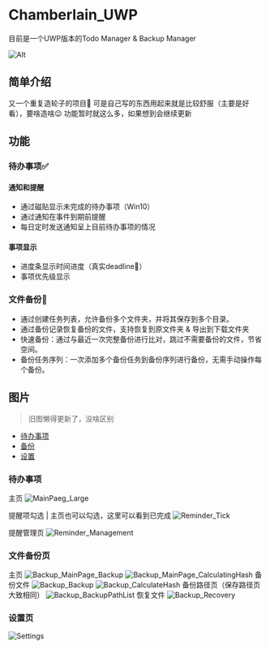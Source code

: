 # Chamberlain_UWP
目前是一个UWP版本的Todo Manager & Backup Manager

![Alt](https://repobeats.axiom.co/api/embed/2f20827f94a398ab88acc48ce6ec72869a42b107.svg "Repobeats analytics image")

## 简单介绍
又一个重复造轮子的项目🤣
可是自己写的东西用起来就是比较舒服（主要是好看），要啥造啥😉
功能暂时就这么多，如果想到会继续更新

## 功能

### 待办事项✅
#### 通知和提醒
- 通过磁贴显示未完成的待办事项（Win10）
- 通过通知在事件到期前提醒
- 每日定时发送通知呈上目前待办事项的情况

#### 事项显示
- 进度条显示时间进度（真实deadline🤣）
- 事项优先级显示

### 文件备份📁
- 通过创建任务列表，允许备份多个文件夹，并将其保存到多个目录。
- 通过备份记录恢复备份的文件，支持恢复到原文件夹 & 导出到下载文件夹
- 快速备份：通过与最近一次完整备份进行比对，跳过不需要备份的文件，节省空间。
- 备份任务序列：一次添加多个备份任务到备份序列进行备份，无需手动操作每个备份。

## 图片
> 旧图懒得更新了，没啥区别

- [待办事项](#待办事项页)
- [备份](#文件备份页)
- [设置](#设置页)

### 待办事项
主页
![MainPaeg_Large](./images/MainPage_Large.png)

提醒项勾选 | 主页也可以勾选，这里可以看到已完成
![Reminder_Tick](./images/Reminder_Tick.png)

提醒管理页
![Reminder_Management](./images/Reminder_Management.png)

### 文件备份页
主页
![Backup_MainPage_Backup](./images/Backup_MainPage_Backup.png)
![Backup_MainPage_CalculatingHash](./images/Backup_MainPage_CalculatingHash.png)
备份文件
![Backup_Backup](./images/Backup_Backup.png)
![Backup_CalculateHash](./images/Backup_CalculateHash.png)
备份路径页（保存路径页大致相同）
![Backup_BackupPathList](./images/Backup_BackupPathList.png)
恢复文件
![Backup_Recovery](./images/Backup_Recovery.png)

### 设置页
![Settings](./images/Settings.png)